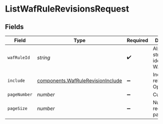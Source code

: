 # ListWafRuleRevisionsRequest


## Fields

| Field                                                                              | Type                                                                               | Required                                                                           | Description                                                                        | Example                                                                            |
| ---------------------------------------------------------------------------------- | ---------------------------------------------------------------------------------- | ---------------------------------------------------------------------------------- | ---------------------------------------------------------------------------------- | ---------------------------------------------------------------------------------- |
| `wafRuleId`                                                                        | *string*                                                                           | :heavy_check_mark:                                                                 | Alphanumeric string identifying a WAF rule.                                        | 3krg2uUGZzb2W9Euo4moOR                                                             |
| `include`                                                                          | [components.WafRuleRevisionInclude](../../models/shared/wafrulerevisioninclude.md) | :heavy_minus_sign:                                                                 | Include relationships. Optional.                                                   | waf_rule                                                                           |
| `pageNumber`                                                                       | *number*                                                                           | :heavy_minus_sign:                                                                 | Current page.                                                                      | 1                                                                                  |
| `pageSize`                                                                         | *number*                                                                           | :heavy_minus_sign:                                                                 | Number of records per page.                                                        | 20                                                                                 |